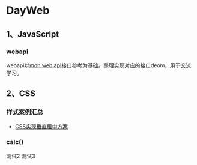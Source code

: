 # DayWeb
## 1、JavaScript
### webapi
webapi以[mdn web api](https://developer.mozilla.org/zh-CN/docs/Web/API)接口参考为基础。整理实现对应的接口deom，用于交流学习。

## 2、CSS
### 样式案例汇总
- [CSS实现垂直居中方案](css3/case/VerticalCenter.html)
### calc()
测试2
测试3

